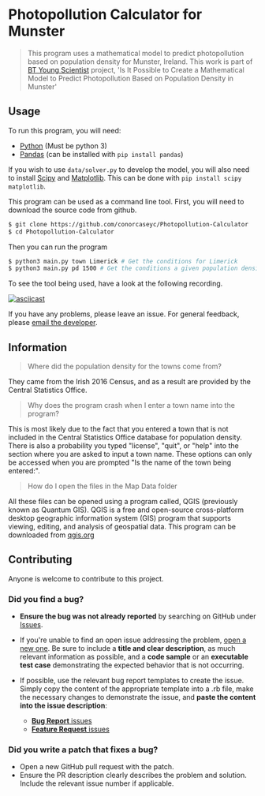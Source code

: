 # Photopollution Calculator for Munster

> This program uses a mathematical model to predict photopollution based on population density for Munster, Ireland. 
> This work is part of [BT Young Scientist](https://btyoungscientist.com/) project, 'Is It Possible to Create a Mathematical Model to Predict Photopollution Based on Population Density in Munster'

## Usage

To run this program, you will need:

* [Python](https://www.python.org/) (Must be python 3)
* [Pandas](https://pandas.pydata.org/) (can be installed with `pip install pandas`)

If you wish to use `data/solver.py` to develop the model, you will also need to install [Scipy](https://www.scipy.org/) and [Matplotlib](https://matplotlib.org/). 
This can be done with `pip install scipy matplotlib`.

This program can be used as a command line tool.
First, you will need to download the source code from github.

```bash
$ git clone https://github.com/conorcaseyc/Photopollution-Calculator
$ cd Photopollution-Calculator
```

Then you can run the program

```bash
$ python3 main.py town Limerick # Get the conditions for Limerick
$ python3 main.py pd 1500 # Get the conditions a given population density
```

To see the tool being used, have a look at the following recording.

[![asciicast](https://asciinema.org/a/8TDA52pkhfXEOAPplZqTqEM3D.svg)](https://asciinema.org/a/8TDA52pkhfXEOAPplZqTqEM3D)

If you have any problems, please leave an issue.
For general feedback, please [email the developer](mailto:16ccasey@student.kenmarecs.com).

## Information

> Where did the population density for the towns come from?

They came from the Irish 2016 Census, and as a result are provided by the Central Statistics Office.

> Why does the program crash when I enter a town name into the program?

This is most likely due to the fact that you entered a town that is not included in the Central Statistics Office database for population density. There is also a probability you typed "license", "quit", or "help" into the section where you are asked to input a town name. These options can only be accessed when you are prompted "Is the name of the town being entered:".
  
> How do I open the files in the Map Data folder

All these files can be opened using a program called, QGIS (previously known as Quantum GIS). QGIS is a free and open-source cross-platform desktop geographic information system (GIS) program that supports viewing, editing, and analysis of geospatial data. This program can be downloaded from [qgis.org](https://qgis.org/en/site/forusers/download.html)

## Contributing

Anyone is welcome to contribute to this project.

### **Did you find a bug?**

* **Ensure the bug was not already reported** by searching on GitHub under [Issues](https://github.com/conorcaseyc/Photopollution-Calculator-for-Munster/issues).

* If you're unable to find an open issue addressing the problem, [open a new one](https://github.com/conorcaseyc/Photopollution-Calculator-for-Munster/issues/new). Be sure to include a **title and clear description**, as much relevant information as possible, and a **code sample** or an **executable test case** demonstrating the expected behavior that is not occurring.
* If possible, use the relevant bug report templates to create the issue. Simply copy the content of the appropriate template into a .rb file, make the necessary changes to demonstrate the issue, and **paste the content into the issue description**:
  * [**Bug Report** issues](https://github.com/rails/rails/blob/master/guides/bug_report_templates/active_record_master.rb)
  * [**Feature Request** issues](https://github.com/rails/rails/blob/master/guides/bug_report_templates/action_controller_master.rb)

### **Did you write a patch that fixes a bug?**

* Open a new GitHub pull request with the patch.
* Ensure the PR description clearly describes the problem and solution. Include the relevant issue number if applicable.
  
